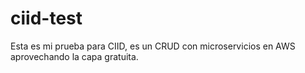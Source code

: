 # ciid-test
Esta es mi prueba para CIID, es un CRUD con microservicios en AWS aprovechando la capa gratuita.
